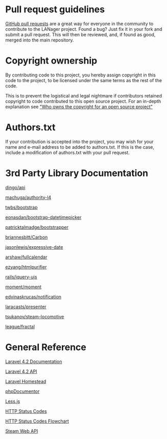 # Pull request guidelines

[GitHub pull requests](https://help.github.com/articles/using-pull-requests)
are a great way for everyone in the community to contribute to the LANager
project. Found a bug? Just fix it in your fork and submit a pull request.
This will then be reviewed, and, if found as good, merged into the main repository.

# Copyright ownership

By contributing code to this project, you hereby assign copyright in 
this code to the project, to be licensed under the same terms as the 
rest of the code.

This is to prevent the logistical and legal nightmare if contributors
retained copyright to code contributed to this open source project.
For an in-depth explanation see ["Who owns the copyright for an open source project"](http://haacked.com/archive/2006/01/26/WhoOwnstheCopyrightforAnOpenSourceProject.aspx)

# Authors.txt

If your contribution is accepted into the project, you may wish for
your name and e-mail address to be added to authors.txt. If this is
the case, include a modification of authors.txt with your pull request.

# 3rd Party Library Documentation

[dingo/api](https://github.com/dingo/api/wiki)

[machuga/authority-l4](https://github.com/machuga/authority-l4)

[twbs/bootstrap](http://getbootstrap.com/components/)

[eonasdan/bootstrap-datetimepicker](https://github.com/Eonasdan/bootstrap-datetimepicker)

[patricktalmadge/bootstrapper](http://bootstrapper.eu1.frbit.net/)

[briannesbitt/Carbon](http://carbon.nesbot.com/docs/)

[jasonlewis/expressive-date](https://github.com/jasonlewis/expressive-date)

[arshaw/fullcalendar](http://fullcalendar.io/docs/)

[ezyang/htmlpurifier](http://htmlpurifier.org/live/configdoc/plain.html)

[rails/jquery-ujs](https://github.com/rails/jquery-ujs/wiki/Unobtrusive-scripting-support-for-jQuery)

[moment/moment](http://momentjs.com/docs/)

[edvinaskrucas/notification](https://github.com/edvinaskrucas/notification)

[laracasts/presenter](https://github.com/laracasts/Presenter)

[tsukanov/steam-locomotive](https://github.com/tsukanov/steam-locomotive/blob/master/README.md)

[league/fractal](http://fractal.thephpleague.com/transformers/)

# General Reference

[Laravel 4.2 Documentation](http://laravel.com/docs/4.2)

[Laravel 4.2 API](http://laravel.com/api/4.2/index.html)

[Laravel Homestead](http://laravel.com/docs/homestead)

[phpDocumentor](http://phpdoc.org/docs/latest/index.html)

[Less.js](http://lesscss.org/functions/)

[HTTP Status Codes](http://www.iana.org/assignments/http-status-codes/http-status-codes.xhtml)

[HTTP Status Codes Flowchart](http://i.stack.imgur.com/whhD1.png)

[Steam Web API](https://developer.valvesoftware.com/wiki/Steam_Web_API)
